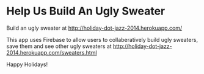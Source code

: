 # Help Us Build An Ugly Sweater

Build an ugly sweater at http://holiday-dot-jazz-2014.herokuapp.com/

This app uses Firebase to allow users to collaberatively build ugly sweaters, save them
and see other ugly sweaters at http://holiday-dot-jazz-2014.herokuapp.com/sweaters.html

Happy Holidays!